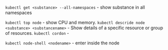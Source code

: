 
`kubectl get <substance> --all-namespaces` - show substance in all namespaces  

`kubectl top node` - show CPU and memory.
`kubectl descride node <substance> <substancename>` - Show details of a specific resource or group of resources.
`kubectl cordon` - 

`kubectl node-shell <nodename>` - enter inside the node